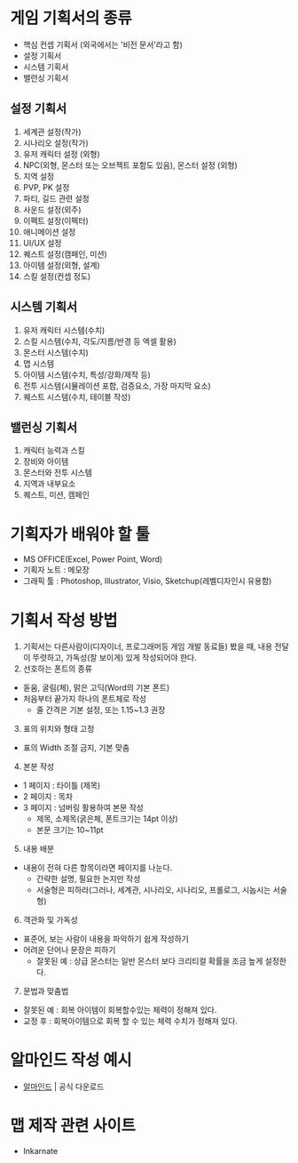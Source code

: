 # 게임 기획서의 종류
- 핵심 컨셉 기획서 (외국에서는 '비전 문서'라고 함)
- 설정 기획서
- 시스템 기획서
- 밸런싱 기획서

## 설정 기획서
1. 세계관 설정(작가) 
2. 시나리오 설정(작가)
3. 유저 캐릭터 설정 (외형)
4. NPC(외형, 몬스터 또는 오브젝트 포함도 있음), 몬스터 설정 (외형)
5. 지역 설정
6. PVP, PK 설정
7. 파티, 길드 관련 설정
8. 사운드 설정(외주)
9. 이펙트 설정(이펙터)
10. 애니메이션 설정
11. UI/UX 설정
12. 퀘스트 설정(캠페인, 미션)
13. 아이템 설정(외형, 설계)
14. 스킬 설정(컨셉 정도)

## 시스템 기획서
1. 유저 캐릭터 시스템(수치)
2. 스킬 시스템(수치, 각도/지름/반경 등 엑셀 활용)
3. 몬스터 시스템(수치) 
4. 맵 시스템
5. 아이템 시스템(수치, 특성/강화/제작 등)
6. 전투 시스템(시뮬레이션 포함, 검증요소, 가장 마지막 요소)
7. 퀘스트 시스템(수치, 테이블 작성)

## 밸런싱 기획서
1. 캐릭터 능력과 스킬
2. 장비와 아이템
3. 몬스터와 전투 시스템
4. 지역과 내부요소
5. 퀘스트, 미션, 캠페인

# 기획자가 배워야 할 툴
- MS OFFICE(Excel, Power Point, Word)
- 기획자 노트 : 메모장
- 그래픽 툴 : Photoshop, Illustrator, Visio, Sketchup(레벨디자인시 유용함)

# 기획서 작성 방법
1. 기획서는 다른사람이(디자이너, 프로그래머등 게임 개발 동료들) 봤을 때, 내용 전달이 뚜렷하고, 가독성(잘 보이게) 있게 작성되어야 한다.
2. 선호하는 폰트의 종류
  - 돋움, 굴림(체), 맑은 고딕(Word의 기본 폰트)
  - 처음부터 끝가지 하나의 폰트체로 작성
    - 줄 간격은 기본 설정, 또는 1.15~1.3 권장
3. 표의 위치와 형태 고정
  - 표의 Width 조절 금지, 기본 맞춤
4. 본분 작성
  - 1 페이지 : 타이틀 (제목)
  - 2 페이지 : 목차
  - 3 페이지 : 넘버링 활용하여 본문 작성
    - 제목, 소제목(굵은체, 폰트크기는 14pt 이상)
    - 본문 크기는 10~11pt
5. 내용 배분
  - 내용이 전혀 다른 항목이라면 페이지를 나눈다.
    - 간략한 설명, 필요한 논지만 작성
    - 서술형은 피하라(그러나, 세계관, 시나리오, 시나리오, 프롤로그, 시놉시는 서술형)
6. 객관화 및 가독성
  - 표준어, 보는 사람이 내용을 파악하기 쉽게 작성하기
  - 어려운 단어나 문장은 피하기
    - 잘못된 예 : 상급 몬스터는 일반 몬스터 보다 크리티컬 확률을 조금 높게 설정한다.
7. 문법과 맞춤법
  - 잘못된 예 : 회복 아이템이 회복할수있는 체력이 정해져 있다.
  - 교정 후 : 회복아이템으로 회복 할 수 있는 체력 수치가 정해져 있다.

# 알마인드 작성 예시
- [알마인드]() | 공식 다운로드
# 맵 제작 관련 사이트
- Inkarnate
